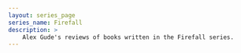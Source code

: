 ```yaml
---
layout: series_page
series_name: Firefall
description: >
    Alex Gude's reviews of books written in the Firefall series.
---
```

